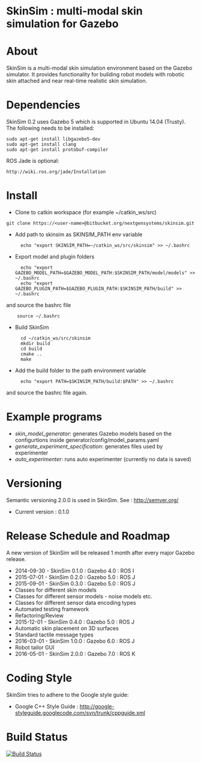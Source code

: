 # SkinSim : multi-modal skin simulation for Gazebo

# About
SkinSim is a multi-modal skin simulation environment based on the Gazebo simulator. It provides functionality for building robot models with robotic skin attached and near real-time realistic skin simulation.

# Dependencies
SkinSim 0.2 uses Gazebo 5 which is supported in Ubuntu 14.04 (Trusty). The following needs to be installed:
```
sudo apt-get install libgazebo5-dev
sudo apt-get install clang  
sudo apt-get install protobuf-compiler
```
ROS Jade is optional:
```
http://wiki.ros.org/jade/Installation
```
# Install
- Clone to catkin workspace (for example ~/catkin_ws/src)  
```  
git clone https://<user-name>@bitbucket.org/nextgensystems/skinsim.git
```

- Add path to skinsim as SKINSIM_PATH env variable

		echo "export SKINSIM_PATH=~/catkin_ws/src/skinsim" >> ~/.bashrc


- Export model and plugin folders

		echo "export GAZEBO_MODEL_PATH=$GAZEBO_MODEL_PATH:$SKINSIM_PATH/model/models" >> ~/.bashrc
		echo "export GAZEBO_PLUGIN_PATH=$GAZEBO_PLUGIN_PATH:$SKINSIM_PATH/build" >> ~/.bashrc
and source the bashrc file

		source ~/.bashrc


- Build SkinSim

		cd ~/catkin_ws/src/skinsim
		mkdir build
		cd build
		cmake ..
		make

- Add the build folder to the path environment variable

		echo "export PATH=$SKINSIM_PATH/build:$PATH" >> ~/.bashrc
and source the bashrc file again.


# Example programs

- *skin_model_generator*: generates Gazebo models based on the configurtions inside generator/config/model_params.yaml 
- *generate_experiment_specification*: generates files used by experimenter
- *auto_experimenter*: runs auto experimenter (currently no data is saved) 

# Versioning
Semantic versioning 2.0.0 is used in SkinSim. See : http://semver.org/

- Current version : 0.1.0

# Release Schedule and Roadmap
A new version of SkinSim will be released 1 month after every major Gazebo release.

- 2014-09-30 - SkinSim 0.1.0 : Gazebo 4.0 : ROS I
- 2015-07-01 - SkinSim 0.2.0 : Gazebo 5.0 : ROS J
- 2015-09-01 - SkinSim 0.3.0 : Gazebo 5.0 : ROS J
 - Classes for different skin models
 - Classes for different sensor models - noise models etc.
 - Classes for different sensor data encoding types
 - Automated testing framework
 - Refactoring/Review
- 2015-12-01 - SkinSim 0.4.0 : Gazebo 5.0 : ROS J
 - Automatic skin placement on 3D surfaces
 - Standard tactile message types
- 2016-03-01 - SkinSim 1.0.0 : Gazebo 6.0 : ROS J
 - Robot tailor GUI
- 2016-05-01 - SkinSim 2.0.0 : Gazebo 7.0 : ROS K

# Coding Style

SkinSim tries to adhere to the Google style guide:

- Google C++ Style Guide : http://google-styleguide.googlecode.com/svn/trunk/cppguide.xml

# Build Status

[![Build Status](https://drone.io/bitbucket.org/rommelAlonzo/skinsim/status.png)](https://drone.io/bitbucket.org/rommelAlonzo/skinsim/latest)

